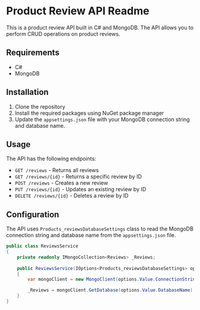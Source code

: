 # Product Review API Readme

This is a product review API built in C# and MongoDB. The API allows you to perform CRUD operations on product reviews.

## Requirements

- C# 
- MongoDB

## Installation

1. Clone the repository
2. Install the required packages using NuGet package manager
3. Update the `appsettings.json` file with your MongoDB connection string and database name.

## Usage

The API has the following endpoints:

- `GET /reviews` - Returns all reviews
- `GET /reviews/{id}` - Returns a specific review by ID
- `POST /reviews` - Creates a new review
- `PUT /reviews/{id}` - Updates an existing review by ID
- `DELETE /reviews/{id}` - Deletes a review by ID

## Configuration

The API uses `Products_reviewsDatabaseSettings` class to read the MongoDB connection string and database name from the `appsettings.json` file. 

```csharp
public class ReviewsService
{
    private readonly IMongoCollection<Reviews> _Reviews;
    
    public ReviewsService(IOptions<Products_reviewsDatabaseSettings> options)
    { 
        var mongoClient = new MongoClient(options.Value.ConnectionString);

        _Reviews = mongoClient.GetDatabase(options.Value.DatabaseName).GetCollection<Reviews>(options.Value.DatabaseName);
    }
}
```

